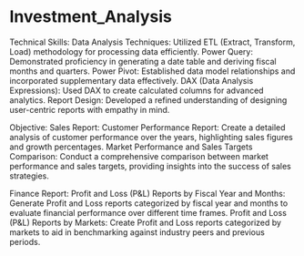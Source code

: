 # Investment_Analysis
Technical Skills:
Data Analysis Techniques: Utilized ETL (Extract, Transform, Load) methodology for processing data efficiently.
Power Query: Demonstrated proficiency in generating a date table and deriving fiscal months and quarters.
Power Pivot: Established data model relationships and incorporated supplementary data effectively.
DAX (Data Analysis Expressions): Used DAX to create calculated columns for advanced analytics.
Report Design: Developed a refined understanding of designing user-centric reports with empathy in mind.

Objective:
Sales Report:
Customer Performance Report:
Create a detailed analysis of customer performance over the years, highlighting sales figures and growth percentages.
Market Performance and Sales Targets Comparison:
Conduct a comprehensive comparison between market performance and sales targets, providing insights into the success of sales strategies.

Finance Report:
Profit and Loss (P&L) Reports by Fiscal Year and Months:
Generate Profit and Loss reports categorized by fiscal year and months to evaluate financial performance over different time frames.
Profit and Loss (P&L) Reports by Markets:
Create Profit and Loss reports categorized by markets to aid in benchmarking against industry peers and previous periods.
